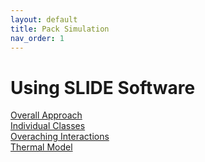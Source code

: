 ```yaml
---
layout: default
title: Pack Simulation
nav_order: 1
---
```



# Using SLIDE Software

[Overall Approach](2_overall_approach.md)\
[Individual Classes](3_individual_classes.md)\
[Overaching Interactions](4_overaching_interactions.md)\
[Thermal Model](5_thermal_model.md)
